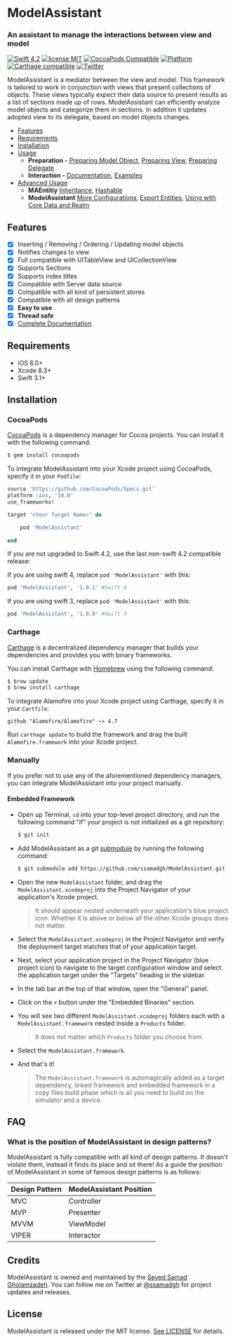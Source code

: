 # ModelAssistant

### An assistant to manage the interactions between view and model

[![Swift 4.2](https://img.shields.io/badge/Swift-4.2-orange.svg?style=flat)](https://developer.apple.com/swift/)
[![license MIT](https://img.shields.io/cocoapods/l/ModelAssistant.svg)](https://github.com/ssamadgh/ModelAssistant/blob/master/LICENSE)
[![CocoaPods Compatible](https://img.shields.io/cocoapods/v/ModelAssistant.svg)](https://img.shields.io/cocoapods/v/ModelAssistant.svg)
[![Platform](https://img.shields.io/cocoapods/p/ModelAssistant.svg?style=flat)](https://ssamadgh.github.io/ModelAssistant)
[![Carthage compatible](https://img.shields.io/badge/Carthage-compatible-4BC51D.svg?style=flat)](https://github.com/Carthage/Carthage)
[![Twitter](https://img.shields.io/badge/twitter-@ssamadgh-blue.svg?style=flat)](https://twitter.com/ssamadgh)

ModelAssistant is a mediator between the view and model. This framework is tailored to work in conjunction with views that present collections of objects. 
These views typically expect their data source to present results as a list of sections made up of rows. ModelAssistant can efficiently analyze model objects and categorize them in sections. In addition it updates adopted view to its delegate, based on model objects changes.

- [Features](#features)
- [Requirements](#requirements)
- [Installation](#installation)
- [Usage](https://github.com/ssamadgh/ModelAssistant/blob/master/Documentation/Usage.md)
	- **Preparation -** [Preparing Model Object](https://github.com/ssamadgh/ModelAssistant/blob/master/Documentation/Usage.md#preparing-model-object), [Preparing View](https://github.com/ssamadgh/ModelAssistant/blob/master/Documentation/Usage.md#preparing-view), [Preparing Delegate](https://github.com/ssamadgh/ModelAssistant/blob/master/Documentation/Usage.md#preparing-delegate)
	- **Interaction -** [Documentation](https://github.com/ssamadgh/ModelAssistant/blob/master/Documentation/Usage.md#documentation), [Examples](https://github.com/ssamadgh/ModelAssistant/blob/master/Documentation/Usage.md#examples)
- [Advanced Usage](https://github.com/ssamadgh/ModelAssistant/blob/master/Documentation/AdvancedUsage.md)
	- **MAEntitiy** [Inheritance](https://github.com/ssamadgh/ModelAssistant/blob/master/Documentation/AdvancedUsage.md#inheritance), [Hashable](https://github.com/ssamadgh/ModelAssistant/blob/master/Documentation/AdvancedUsage.md#hashable)
	- **ModelAssistant** [More Configurations](https://github.com/ssamadgh/ModelAssistant/blob/master/Documentation/AdvancedUsage.md#more-configurations), [Export Entities](https://github.com/ssamadgh/ModelAssistant/blob/master/Documentation/AdvancedUsage.md#export-entities), [Using with Core Data and Realm](https://github.com/ssamadgh/ModelAssistant/blob/master/Documentation/AdvancedUsage.md#using-with-core-data-and-realm)


## Features
- [x] Inserting / Removing / Ordering / Updating model objects
- [x] Notifies changes to view
- [x] Full compatible with UITableView and UICollectionView
- [x] Supports Sections
- [x] Supports index titles
- [x] Compatible with Server data source
- [x] Compatible with all kind of persistent stores
- [x] Compatible with all design patterns
- [x] **Easy to use**
- [x] **Thread safe**
- [x] [Complete Documentation](https://ssamadgh.github.io/ModelAssistant/)

## Requirements

- iOS 8.0+ 
- Xcode 8.3+
- Swift 3.1+

## Installation

### CocoaPods

[CocoaPods](https://cocoapods.org) is a dependency manager for Cocoa projects. You can install it with the following command:

```bash
$ gem install cocoapods
```

To integrate ModelAssistant into your Xcode project using CocoaPods, specify it in your `Podfile`:

```ruby
source 'https://github.com/CocoaPods/Specs.git'
platform :ios, '10.0'
use_frameworks!

target '<Your Target Name>' do

    pod 'ModelAssistant'
    
end

```
If you are not upgraded to Swift 4.2, use the last non-swift 4.2 compatible release:

If you are using swift 4, replace `pod 'ModelAssistant'` with this:

```ruby
pod 'ModelAssistant', '1.0.1' #Swift 4
```
 
 If you are using swift 3, replace `pod 'ModelAssistant'` with this:

```ruby 
pod 'ModelAssistant', '1.0.0' #Swift 3
```
### Carthage

[Carthage](https://github.com/Carthage/Carthage) is a decentralized dependency manager that builds your dependencies and provides you with binary frameworks.

You can install Carthage with [Homebrew](https://brew.sh/) using the following command:

```bash
$ brew update
$ brew install carthage
```

To integrate Alamofire into your Xcode project using Carthage, specify it in your `Cartfile`:

```ogdl
github "Alamofire/Alamofire" ~> 4.7
```

Run `carthage update` to build the framework and drag the built `Alamofire.framework` into your Xcode project.

### Manually

If you prefer not to use any of the aforementioned dependency managers, you can integrate ModelAssistant into your project manually.

#### Embedded Framework

- Open up Terminal, `cd` into your top-level project directory, and run the following command "if" your project is not initialized as a git repository:

  ```bash
  $ git init
  ```

- Add ModelAssistant as a git [submodule](https://git-scm.com/docs/git-submodule) by running the following command:

  ```bash
  $ git submodule add https://github.com/ssamadgh/ModelAssistant.git
  ```

- Open the new `ModelAssistant` folder, and drag the `ModelAssistant.xcodeproj` into the Project Navigator of your application's Xcode project.

    > It should appear nested underneath your application's blue project icon. Whether it is above or below all the other Xcode groups does not matter.

- Select the `ModelAssistant.xcodeproj` in the Project Navigator and verify the deployment target matches that of your application target.
- Next, select your application project in the Project Navigator (blue project icon) to navigate to the target configuration window and select the application target under the "Targets" heading in the sidebar.
- In the tab bar at the top of that window, open the "General" panel.
- Click on the `+` button under the "Embedded Binaries" section.
- You will see two different `ModelAssistant.xcodeproj` folders each with a `ModelAssistant.framework` nested inside a `Products` folder.

    > It does not matter which `Products` folder you choose from.

- Select the `ModelAssistant.framework`.


- And that's it!

  > The `ModelAssistant.framework` is automagically added as a target dependency, linked framework and embedded framework in a copy files build phase which is all you need to build on the simulator and a device.
  

## FAQ

### What is the position of ModelAssistant in design patterns?
ModelAssistant is fully compatible with all kind of design patterns. It doesn't violate them, instead it finds its place and sit there!
As a guide the position of ModelAssistant in some of famous design patterns is as follows:

Design Pattern  | ModelAssistant Position
------------- | -------------
MVC | Controller
MVP  | Presenter
MVVM  | ViewModel
VIPER  | Interactor


## Credits

ModelAssistant is owned and maintained by the [Seyed Samad Gholamzadeh](http://ssamadgh@gmail.com). You can follow me on Twitter at [@ssamadgh](https://twitter.com/ssamadgh) for project updates and releases.

## License

ModelAssistant is released under the MIT license. [See LICENSE](https://github.com/ssamadgh/ModelAssistant/blob/master/LICENSE) for details.
